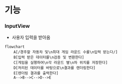 # 기능

### InputView

- 사용자 입력을 받아옴



```mermaid
flowchart
    A[/경주할 자동차 및\n최대 게임 라운드 수를\n입력 받는다/]
    B[입력 받은 데이터를\n검증 및 변환한다]
    C[게임을 실행하여\n각 라운드 별\n차 위치를 저장한다]
    D[처리된 데이터를 바탕으로\n결과를 렌더링한다]
    E[렌더링 결과를 출력한다]
    A-->B-->C-->D-->E
```